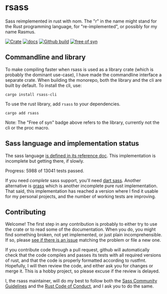 # rsass

Sass reimplemented in rust with nom.
The "r" in the name might stand for the Rust programming language, for
"re-implemented", or possibly for my name Rasmus.

[![Crate](https://img.shields.io/crates/v/rsass.svg)](https://crates.io/crates/rsass)
[![docs](https://docs.rs/rsass/badge.svg)](https://docs.rs/rsass)
[![Github build](https://github.com/kaj/rsass/workflows/CI/badge.svg)](https://github.com/kaj/rsass/actions)
[![free of syn](https://img.shields.io/badge/free%20of-syn-hotpink)](https://github.com/fasterthanlime/free-of-syn)

## Commandline and library

To make compiling faster when rsass is used as a library crate (which
is probably the dominant use-case), I have made the commandline
interface a separate crate.
When building the monorepo, both the library and the cli are built by
default.
To install the cli, use:

    cargo install rsass-cli

To use the rust library, add `rsass` to your dependencies.

    cargo add rsass

Note: The "Free of syn" badge above refers to the library, currently
not the cli or the proc macro.

## Sass language and implementation status

The sass language [is defined in its reference
doc](http://sass-lang.com/documentation/).
This implementation is incomplete but getting there, if slowly.

Progress: 5988 of 13041 tests passed.

If you need _complete_ sass support, you'll need
[dart sass](https://sass-lang.com/dart-sass).
Another alternative is [grass](https://crates.io/crates/grass)
which is another incomplete pure rust implementation.
That said, this implementation has reached a version where I find it
usable for my personal projects, and the number of working tests are
improving.

## Contributing

Welcome!
The first step in any contribution is probably to either try to use
the crate or to read some of the documentation.
When you do, you might find something broken, not yet implemented, or
just plain incomprehensible.
If so, please
[see if there is an issue](https://github.com/kaj/rsass/issues)
matching the problem or file a new one.

If you contribute code through a pull request, github will
automatically check that the code compiles and passes its tests with
all required versions of rust, and that the code is properly formatted
according to rustfmt.
Hopefully, I will then review the code, and either ask you for changes
or merge it.
This is a hobby project, so please excuse if the review is delayed.

I, the rsass maintainer, will do my best to follow both the
[Sass Community Guidelines](https://sass-lang.com/community-guidelines)
and the
[Rust Code of Conduct](https://www.rust-lang.org/policies/code-of-conduct),
and I ask you to do the same.
